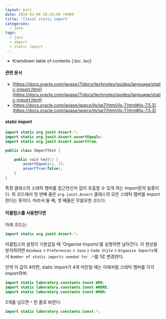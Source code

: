 ```yaml
---
layout: post
date: 2019-03-06 18:24:00 +0900
title: '[Java] static import'
categories:
  - java
tags:
  - java
  - import
  - static import
---
```


* Kramdown table of contents
{:toc .toc}

#### 관련 문서

- [https://docs.oracle.com/javase/7/docs/technotes/guides/language/static-import.html](https://docs.oracle.com/javase/7/docs/technotes/guides/language/static-import.html)
- [https://docs.oracle.com/javase/specs/jls/se7/html/jls-7.html#jls-7.5.3](https://docs.oracle.com/javase/specs/jls/se7/html/jls-7.html#jls-7.5.3)

#### static import

```java
import static org.junit.Assert.*;
import static org.junit.Assert.assertEquals;
import static org.junit.Assert.assertTrue;

public class ImportTest {

    public void test() {
        assertEquals(1, 2);
        assertTrue(false);
    }
}
```

특정 클래스의 스태틱 멤버를 접근연산자 없이 호출할 수 있게 하는 import문의 일종이다. 위 코드에서 첫 번째 줄은 `org.junit.Assert` 클래스의 모든 스태틱 멤버를 import한다는 뜻이다. 따라서 둘 째, 셋 째줄은 무쓸모한 코드다.


#### 이클립스를 사용한다면

아래 코드는:

```java
import static org.junit.Assert.*;
```

이클립스의 설정이 기본값일 때 'Organize Imports'를 실행하면 날아간다. 이 현상을 방지하려면 `Windows` > `Preferences` > `Java` > `Code Style` > `Organize Imports`에서 `Number of static imports needed for .*`를 1로 변경한다.

만약 이 값이 4라면, static import가 4개 미만일 때는 아래처럼 스태틱 멤버를 각각 import하며:

```java
import static laboratory.constants.Const.WHO;
import static laboratory.constants.Const.WHERE;
import static laboratory.constants.Const.WHEN;
```

3개를 넘으면 `*` 한 줄로 바뀐다:

```java
import static laboratory.constants.Const.*;
```
